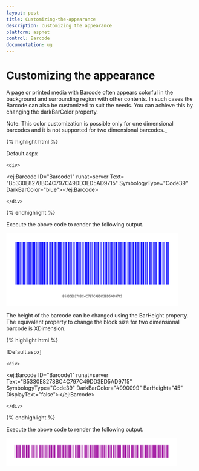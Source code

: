 ```yaml
---
layout: post
title: Customizing-the-appearance
description: customizing the appearance
platform: aspnet
control: Barcode
documentation: ug
---
```


# Customizing the appearance

A page or printed media with Barcode often appears colorful in the background and surrounding region with other contents. In such cases the Barcode can also be customized to suit the needs. You can achieve this by changing the darkBarColor property.



Note: This color customization is possible only for one dimensional barcodes and it is not supported for two dimensional barcodes._



{% highlight html %}

Default.aspx






<div>

    <div>

<ej:Barcode ID="Barcode1"  runat=server Text= "B5330E8278BC4C797C49DD3ED5AD9715" SymbologyType="Code39" DarkBarColor="blue"></ej:Barcode>

    </div>

</div>
</code>
</pre>


{% endhighlight %}



Execute the above code to render the following output.



![](Customizing-the-appearance_images/Customizing-the-appearance_img2.png) 

The height of the barcode can be changed using the BarHeight property. The equivalent property to change the block size for two dimensional barcode is XDimension.



{% highlight html %}

[Default.aspx]



<div>

    <div>

<ej:Barcode ID="Barcode1"  runat=server Text="B5330E8278BC4C797C49DD3ED5AD9715" SymbologyType="Code39" DarkBarColor="#990099" BarHeight="45" DisplayText="false"></ej:Barcode>

    </div>

</div>





{% endhighlight %}



Execute the above code to render the following output.


![](Customizing-the-appearance_images/Customizing-the-appearance_img3.png) 


